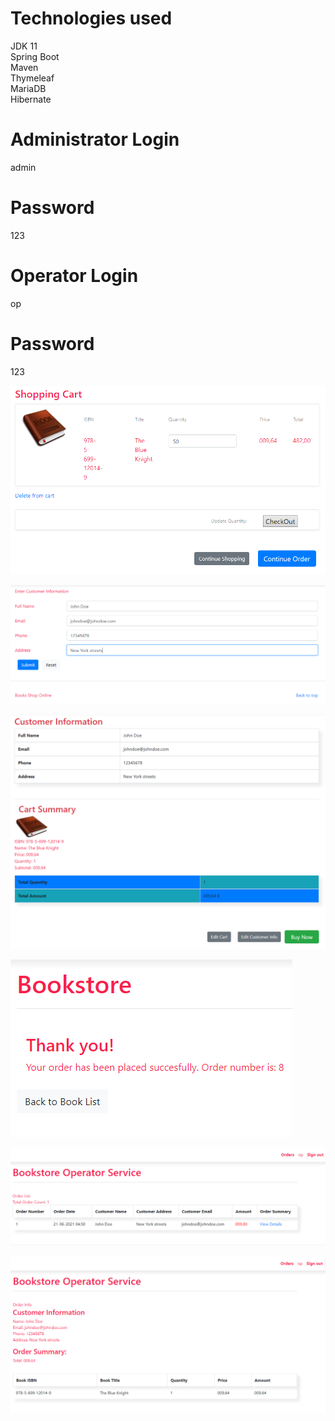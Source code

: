 # Technologies used

JDK 11\
Spring Boot\
Maven\
Thymeleaf\
MariaDB\
Hibernate

# Administrator Login

admin

# Password

123

# Operator Login

op

# Password

123

![alt text](https://github.com/andrey-makeyev/Bookstore/blob/master/src/main/resources/static/img/1.png?raw=true)

![alt text](https://github.com/andrey-makeyev/Bookstore/blob/master/src/main/resources/static/img/2.png?raw=true)

![alt text](https://github.com/andrey-makeyev/Bookstore/blob/master/src/main/resources/static/img/3.png?raw=true)

![alt text](https://github.com/andrey-makeyev/Bookstore/blob/master/src/main/resources/static/img/4.png?raw=true)

![alt text](https://github.com/andrey-makeyev/Bookstore/blob/master/src/main/resources/static/img/5.png?raw=true)

![alt text](https://github.com/andrey-makeyev/Bookstore/blob/master/src/main/resources/static/img/6.png?raw=true)


